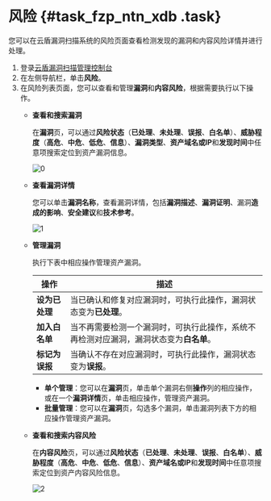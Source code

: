 # 风险 {#task_fzp_ntn_xdb .task}

您可以在云盾漏洞扫描系统的风险页面查看检测发现的漏洞和内容风险详情并进行处理。

1.  登录[云盾漏洞扫描管理控制台](https://yundun.console.aliyun.com/?p=avds)
2.  在左侧导航栏，单击**风险**。
3.  在风险列表页面，您可以查看和管理**漏洞**和**内容风险**，根据需要执行以下操作。 
    -   **查看和搜索漏洞** 

        在**漏洞**页，可以通过**风险状态**（**已处理**、**未处理**、**误报**、**白名单**）、**威胁程度**（**高危**、**中危**、**低危**、**信息**）、**漏洞类型**、**资产域名或IP**和**发现时间**中任意项搜索定位到资产漏洞信息。

        ![0](http://static-aliyun-doc.oss-cn-hangzhou.aliyuncs.com/assets/img/13739/156517202012891_zh-CN.png)

    -   **查看漏洞详情** 

        您可以单击**漏洞名称**，查看漏洞详情，包括**漏洞描述**、**漏洞证明**、漏洞**造成的影响**、**安全建议**和**技术参考**。

        ![1](http://static-aliyun-doc.oss-cn-hangzhou.aliyuncs.com/assets/img/13739/156517202012890_zh-CN.png)

    -   **管理漏洞** 

        执行下表中相应操作管理资产漏洞。

        |操作|描述|
        |--|--|
        |**设为已处理**|当已确认和修复对应漏洞时，可执行此操作，漏洞状态变为**已处理**。|
        |**加入白名单**|当不再需要检测一个漏洞时，可执行此操作，系统不再检测对应漏洞，漏洞状态变为**白名单**。|
        |**标记为误报**|当确认不存在对应漏洞时，可执行此操作，漏洞状态变为**误报**。|

        -   **单个管理**：您可以在**漏洞**页，单击单个漏洞右侧**操作**列的相应操作，或在一个**漏洞详情**页，单击相应操作，管理资产漏洞。
        -   **批量管理**：您可以在**漏洞**页，勾选多个漏洞，单击漏洞列表下方的相应操作管理资产漏洞。
    -   **查看和搜索内容风险** 

        在**内容风险**页，可以通过**风险状态**（**已处理**、**未处理**、**误报**、**白名单**）、**威胁程度**（**高危**、**中危**、**低危**、**信息**）、**资产域名或IP**和**发现时间**中任意项搜索定位到资产内容风险信息。

        ![2](http://static-aliyun-doc.oss-cn-hangzhou.aliyuncs.com/assets/img/13739/156517202154654_zh-CN.png)


